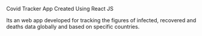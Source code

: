 Covid Tracker App Created Using React JS

Its an web app developed for tracking the figures of infected, recovered and deaths data globally and based on specific countries.


